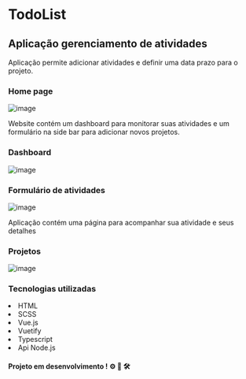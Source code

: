 # TodoList
## Aplicação gerenciamento de atividades

Aplicação permite adicionar atividades e definir uma data prazo para o projeto.

### Home page
![image](https://user-images.githubusercontent.com/69487022/126722343-c503b9d7-0489-45f3-a1a8-a9461b948e76.png)

Website contém um dashboard para monitorar suas atividades e um formulário na side bar para adicionar novos projetos.
### Dashboard
![image](https://user-images.githubusercontent.com/69487022/126722423-6f4b9724-48f2-4875-88c0-1a06248c89f8.png)

### Formulário de atividades
![image](https://user-images.githubusercontent.com/69487022/126722450-ff9afa91-6dc3-44f5-b1ae-0caf2864a392.png)

Aplicação contém uma página para acompanhar sua atividade e seus detalhes

### Projetos
![image](https://user-images.githubusercontent.com/69487022/126722551-6b547f0c-114c-4c50-bb58-f951865269a5.png)

### Tecnologias utilizadas

<li>HTML</li>
<li>SCSS</li>
<li>Vue.js</li>
<li>Vuetify</li>
<li>Typescript</li>
<li>Api Node.js</li>

#### Projeto em desenvolvimento ! :gear: :wrench:  :hammer_and_wrench:
